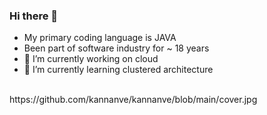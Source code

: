 ### Hi there 👋
- My primary coding language is JAVA
- Been part of software industry for ~ 18 years
- 🔭 I’m currently working on cloud
- 🌱 I’m currently learning clustered architecture
<br>
https://github.com/kannanve/kannanve/blob/main/cover.jpg
<!--
**kannanve/kannanve** is a ✨ _special_ ✨ repository because its `README.md` (this file) appears on your GitHub profile.

Here are some ideas to get you started:
- 🔭 I’m currently working on ...
- 🌱 I’m currently learning ...
- 👯 I’m looking to collaborate on ...
- 🤔 I’m looking for help with ...
- 💬 Ask me about ...
- 📫 How to reach me: ...
- 😄 Pronouns: ...
- ⚡ Fun fact: ...
-->
